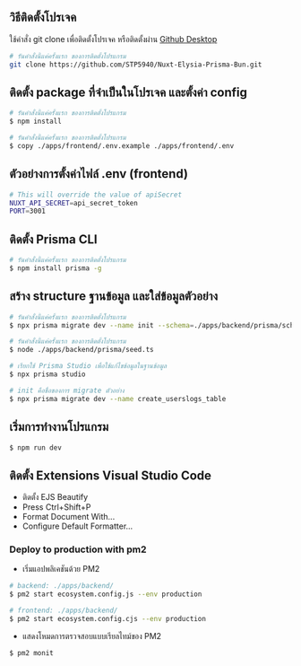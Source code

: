 ## วิธีติดตั้งโปรเจค

ใช้คำสั่ง git clone เพื่อติดตั้งโปรเจค หรือติดตั้งผ่าน [Github Desktop](https://desktop.github.com)

```bash
# รันคำสั่งนี้แค่ครั้งแรก ของการติดตั้งโปรแกรม
git clone https://github.com/STP5940/Nuxt-Elysia-Prisma-Bun.git
```

## ติดตั้ง package ที่จำเป็นในโปรเจค และตั้งค่า config

```bash
# รันคำสั่งนี้แค่ครั้งแรก ของการติดตั้งโปรแกรม
$ npm install
```

```bash
# รันคำสั่งนี้แค่ครั้งแรก ของการติดตั้งโปรแกรม
$ copy ./apps/frontend/.env.example ./apps/frontend/.env
```

## ตัวอย่างการตั้งค่าไฟล์ .env (frontend)

```bash
# This will override the value of apiSecret
NUXT_API_SECRET=api_secret_token
PORT=3001
```

## ติดตั้ง Prisma CLI

```bash
# รันคำสั่งนี้แค่ครั้งแรก ของการติดตั้งโปรแกรม
$ npm install prisma -g
```

## สร้าง structure ฐานข้อมูล และใส่ข้อมูลตัวอย่าง

```bash
# รันคำสั่งนี้แค่ครั้งแรก ของการติดตั้งโปรแกรม
$ npx prisma migrate dev --name init --schema=./apps/backend/prisma/schema.prisma
```

```bash
# รันคำสั่งนี้แค่ครั้งแรก ของการติดตั้งโปรแกรม
$ node ./apps/backend/prisma/seed.ts
```

```bash
# เรียกใช้ Prisma Studio เพื่อใช้แก้ไขข้อมูลในฐานข้อมูล
$ npx prisma studio
```

```bash
# init คือชื่อของการ migrate ตัวอย่าง
$ npx prisma migrate dev --name create_userslogs_table
```

## เริ่มการทำงานโปรแกรม

```bash
$ npm run dev
```

## ติดตั้ง Extensions Visual Studio Code

- ติดตั้ง EJS Beautify
- Press Ctrl+Shift+P
- Format Document With...
- Configure Default Formatter...

### Deploy to production with pm2

- เริ่มแอปพลิเคชันด้วย PM2

```bash
# backend: ./apps/backend/
$ pm2 start ecosystem.config.js --env production
```

```bash
# frontend: ./apps/backend/
$ pm2 start ecosystem.config.cjs --env production
```

- แสดงโหมดการตรวจสอบแบบเรียลไทม์ของ PM2

```bash
$ pm2 monit
```